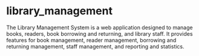 # library_management
The Library Management System is a web application designed to manage books, readers, book borrowing and returning, and library staff. It provides features for book management, reader management, borrowing and returning management, staff management, and reporting and statistics.
